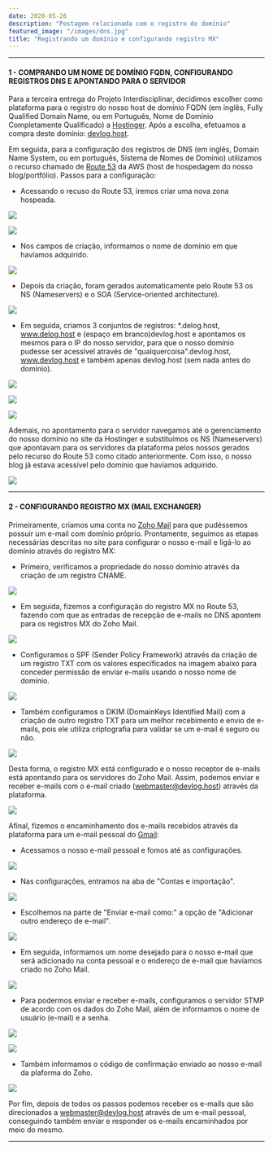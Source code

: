 ```yaml
---
date: 2020-05-26
description: "Postagem relacionada com o registro do domínio"
featured_image: "/images/dns.jpg"
title: "Registrando um domínio e configurando registro MX"
---
```


---
#### 1 - COMPRANDO UM NOME DE DOMÍNIO FQDN, CONFIGURANDO REGISTROS DNS E APONTANDO PARA O SERVIDOR 

Para a terceira entrega do Projeto Interdisciplinar, decidimos escolher como plataforma para o registro do nosso host de domínio FQDN (em inglês, Fully Qualified Domain Name, ou em Português, Nome de Domínio Completamente Qualificado) a [Hostinger](https://www.hostinger.com.br/). Após a escolha, efetuamos a compra deste domínio: [devlog.host](http://www.devlog.host/).

Em seguida, para a configuração dos registros de DNS (em inglês, Domain Name System, ou em português, Sistema de Nomes de Domínio) utilizamos o recurso chamado de [Route 53](https://aws.amazon.com/pt/route53/) da AWS (host de hospedagem do nosso blog/portfólio). Passos para a configuração:

- Acessando o recuso do Route 53, iremos criar uma nova zona hospeada.

![](/images/dns1.jpg)

![](/images/dns2.jpg)

- Nos campos de criação, informamos o nome de domínio em que havíamos adquirido.

![](/images/dns3.jpg)

- Depois da criação, foram gerados automaticamente pelo Route 53 os NS (Nameservers) e o SOA (Service-oriented architecture).

![](/images/dns4.png)

- Em seguida, criamos 3 conjuntos de registros: *.delog.host, www.delog.host e (espaço em branco)devlog.host e apontamos os mesmos para o IP do nosso servidor, para que o nosso domínio pudesse ser acessível através de "qualquercoisa".devlog.host, www.devlog.host e também apenas devlog.host (sem nada antes do domínio).

![](/images/dns5.jpg)

![](/images/dns6.jpg)

![](/images/dns7.jpg)

Ademais, no apontamento para o servidor navegamos até o gerenciamento do nosso domínio no site da Hostinger e substituímos os NS (Nameservers) que apontavam para os servidores da plataforma pelos nossos gerados pelo recurso do Route 53 como citado anteriormente. Com isso, o nosso blog já estava acessível pelo domínio que havíamos adquirido.

![](/images/dns8.png)

---
#### 2 - CONFIGURANDO REGISTRO MX (MAIL EXCHANGER)

Primeiramente, criamos uma conta no [Zoho Mail](https://www.zoho.com/pt-br/mail/) para que pudéssemos possuir um e-mail com domínio próprio. Prontamente, seguimos as etapas necessárias descritas no site para configurar o nosso e-mail e ligá-lo ao domínio através do registro MX:

- Primeiro, verificamos a propriedade do nosso domínio através da criação de um registro CNAME.

![](/images/mx1.jpeg)

- Em seguida, fizemos a configuração do registro MX no Route 53, fazendo com que as entradas de recepção de e-mails no DNS apontem para os registros MX do Zoho Mail. 

![](/images/mx2.jpg)

- Configuramos o SPF (Sender Policy Framework) através da criação de um registro TXT com os valores específicados na imagem abaixo para conceder permissão de enviar e-mails usando o nosso nome de domínio.

![](/images/mx3.jpg)

- Também configuramos o DKIM (DomainKeys Identified Mail) com a criação de outro registro TXT para um melhor recebimento e envio de e-mails, pois ele utiliza criptografia para validar se um e-mail é seguro ou não.

![](/images/mx4.jpeg)

Desta forma, o registro MX está configurado e o nosso receptor de e-mails está apontando para os servidores do Zoho Mail. Assim, podemos enviar e receber e-mails com o e-mail criado (webmaster@devlog.host) através da plataforma.

![](/images/mx5.jpg)

Afinal, fizemos o encaminhamento dos e-mails recebidos através da plataforma para um e-mail pessoal do [Gmail](https://gmail.com/):

- Acessamos o nosso e-mail pessoal e fomos até as configurações.

![](/images/gmail1.jpg)

- Nas configurações, entramos na aba de "Contas e importação".

![](/images/gmail2.jpg)

- Escolhemos na parte de "Enviar e-mail como:" a opção de "Adicionar outro endereço de e-mail".

![](/images/gmail3.jpg)

- Em seguida, informamos um nome desejado para o nosso e-mail que será adicionado na conta pessoal e o endereço de e-mail que havíamos criado no Zoho Mail.

![](/images/gmail4.jpg)

- Para podermos enviar e receber e-mails, configuramos o servidor STMP de acordo com os dados do Zoho Mail, além de informamos o nome de usuário (e-mail) e a senha.

![](/images/smtp.jpg)

![](/images/gmail5.jpg)

- Também informamos o código de confirmação enviado ao nosso e-mail da plaforma do Zoho.

![](/images/gmail6.jpg)

Por fim, depois de todos os passos podemos receber os e-mails que são direcionados a webmaster@devlog.host através de um e-mail pessoal, conseguindo também enviar e responder os e-mails encaminhados por meio do mesmo.

---